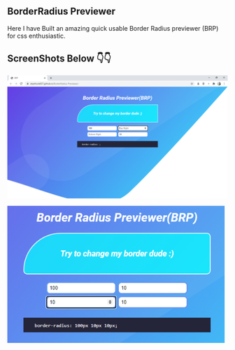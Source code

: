 ## BorderRadius Previewer

Here I have Built an amazing quick usable Border Radius previewer (BRP) for css enthusiastic.

## ScreenShots Below 👇👇

![screenshot](https://github.com/deathook007/BorderRadius-Previewer/blob/master/Layout.png)

![screenshot](https://github.com/deathook007/BorderRadius-Previewer/blob/master/Properties.png)

